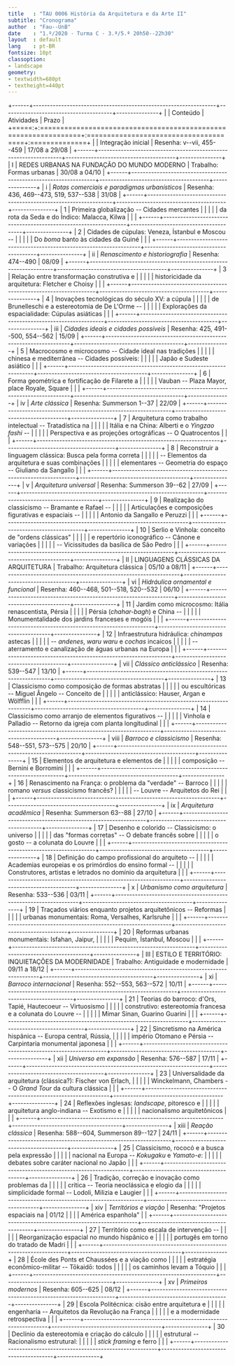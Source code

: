 ```yaml
---
title   : "TAU 0006 História da Arquitetura e da Arte II"
subtitle: "Cronograma"
author  : "Fau--UnB"
date    : "1.º/2020 · Turma C · 3.ª/5.ª 20h50--22h30"
layout  : default
lang    : pt-BR
fontsize: 10pt
classoption:
- landscape
geometry:
- textwidth=680pt
- textheight=440pt
---
```


+------+-----------------------------------------------------------------+---------------------------------------+---------------+
|      | Conteúdo                                                        | Atividades                            | Prazo         |
+=====:+:================================================================+:======================================+:==============+
|      | Integração inicial                                              | Resenha: v--vii, 455--459             | 17/08 a 29/08 |
+------+-----------------------------------------------------------------+---------------------------------------+---------------+
|    I | REDES URBANAS NA FUNDAÇÃO DO MUNDO MODERNO                      | Trabalho: Formas urbanas              | 30/08 a 04/10 |
+------+-----------------------------------------------------------------+---------------------------------------+---------------+
|    i | *Rotas comerciais e paradigmas urbanísticos*                    | Resenha: 436, 469--473, 519, 537--538 | 31/08         |
+------+-----------------------------------------------------------------+---------------------------------------+---------------+
|    1 | Primeira globalização -- Cidades mercantes                      |                                       |               |
|      | da rota da Seda e do Índico: Malacca, Kilwa                     |                                       |               |
+------+-----------------------------------------------------------------+---------------------------------------+---------------+
|    2 | Cidades de cúpulas: Veneza, İstanbul e Moscou --                |                                       |               |
|      | Do *boma* banto às cidades da Guiné                             |                                       |               |
+------+-----------------------------------------------------------------+---------------------------------------+---------------+
|   ii | *Renascimento e historiografia*                                 | Resenha: 474--490                     | 08/09         |
+------+-----------------------------------------------------------------+---------------------------------------+---------------+
|    3 | Relação entre transformação construtiva e                       |                                       |               |
|      | historicidade da arquitetura: Fletcher e Choisy                 |                                       |               |
+------+-----------------------------------------------------------------+---------------------------------------+---------------+
|    4 | Inovações tecnológicas do século XV: a cúpula                   |                                       |               |
|      | de Brunelleschi e a estereotomia de De L'Orme --                |                                       |               |
|      | Explorações da espacialidade: Cúpulas asiáticas                 |                                       |               |
+------+-----------------------------------------------------------------+---------------------------------------+---------------+
|  iii | *Cidades ideais e cidades possíveis*                            | Resenha: 425, 491--500, 554--562      | 15/09         |
+------+-----------------------------------------------------------------+---------------------------------------+---------------+
|    5 | Macrocosmo e microcosmo -- Cidade ideal nas tradições           |                                       |               |
|      | chinesa e mediterrânea -- Cidades possíveis:                    |                                       |               |
|      | Japão e Sudeste asiático                                        |                                       |               |
+------+-----------------------------------------------------------------+---------------------------------------+---------------+
|    6 | Forma geométrica e fortificação de Filarete a                   |                                       |               |
|      | Vauban -- Plaza Mayor, place Royale, Square                     |                                       |               |
+------+-----------------------------------------------------------------+---------------------------------------+---------------+
|   iv | *Arte clássica*                                                 | Resenha: Summerson 1--37              | 22/09         |
+------+-----------------------------------------------------------------+---------------------------------------+---------------+
|    7 | Arquitetura como trabalho intelectual -- Tratadística na        |                                       |               |
|      | Itália e na China: Alberti e o *Yingzao fashi* --               |                                       |               |
|      | Perspectiva e as projeções ortográficas -- O Quatrocentos       |                                       |               |
+------+-----------------------------------------------------------------+---------------------------------------+---------------+
|    8 | Reconstruir a linguagem clássica: Busca pela forma correta      |                                       |               |
|      | -- Elementos da arquitetura e suas combinações                  |                                       |               |
|      | elementares -- Geometria do espaço -- Giuliano da Sangallo      |                                       |               |
+------+-----------------------------------------------------------------+---------------------------------------+---------------+
|    v | *Arquitetura universal*                                         | Resenha: Summerson 39--62             | 27/09         |
+------+-----------------------------------------------------------------+---------------------------------------+---------------+
|    9 | Realização do classicismo -- Bramante e Rafael --               |                                       |               |
|      | Articulações e composições figurativas e espaciais --           |                                       |               |
|      | Antonio da Sangallo e Peruzzi                                   |                                       |               |
+------+-----------------------------------------------------------------+---------------------------------------+---------------+
|   10 | Serlio e Vinhola: conceito de "ordens clássicas"                |                                       |               |
|      | e repertório iconográfico -- Cânone e variações                 |                                       |               |
|      | -- Vicissitudes da basílica de São Pedro                        |                                       |               |
+------+-----------------------------------------------------------------+---------------------------------------+---------------+
|   II | LINGUAGENS CLÁSSICAS DA ARQUITETURA                             | Trabalho: Arquitetura clássica        | 05/10 a 08/11 |
+------+-----------------------------------------------------------------+---------------------------------------+---------------+
|   vi | *Hidráulica ornamental e funcional*                             | Resenha: 460--468, 501--518, 520--532 | 06/10         |
+------+-----------------------------------------------------------------+---------------------------------------+---------------+
|   11 | Jardim como microcosmo: Itália renascentista, Pérsia            |                                       |               |
|      | Pérsia (*chahar-bagh*) e China --                               |                                       |               |
|      | Monumentalidade dos jardins franceses e mogóis                  |                                       |               |
+------+-----------------------------------------------------------------+---------------------------------------+---------------+
|   12 | Infraestrutura hidráulica: *chinampas* astecas                  |                                       |               |
|      | -- *andenes*, *waru waru* e *cochas* incaicos                   |                                       |               |
|      | -- aterramento e canalização de águas urbanas na Europa         |                                       |               |
+------+-----------------------------------------------------------------+---------------------------------------+---------------+
|  vii | *Clássico anticlássico*                                         | Resenha: 539--547                     | 13/10         |
+------+-----------------------------------------------------------------+---------------------------------------+---------------+
|   13 | Classicismo como composição de formas abstratas                 |                                       |               |
|      | ou escultóricas -- Miguel Ângelo -- Conceito de                 |                                       |               |
|      | anticlássico: Hauser, Argan e Wölfflin                          |                                       |               |
+------+-----------------------------------------------------------------+---------------------------------------+---------------+
|   14 | Classicismo como arranjo de elementos figurativos --            |                                       |               |
|      | Vinhola e Palladio -- Retorno da igreja com planta longitudinal |                                       |               |
+------+-----------------------------------------------------------------+---------------------------------------+---------------+
| viii | *Barroco e classicismo*                                         | Resenha: 548--551, 573--575           | 20/10         |
+------+-----------------------------------------------------------------+---------------------------------------+---------------+
|   15 | Elementos de arquitetura e elementos de                         |                                       |               |
|      | composição -- Bernini e Borromini                               |                                       |               |
+------+-----------------------------------------------------------------+---------------------------------------+---------------+
|   16 | Renascimento na França: o problema da "verdade" -- Barroco      |                                       |               |
|      | romano *versus* classicismo francês?                            |                                       |               |
|      | -- Louvre -- Arquitetos do Rei                                  |                                       |               |
+------+-----------------------------------------------------------------+---------------------------------------+---------------+
|   ix | *Arquitetura acadêmica*                                         | Resenha: Summerson 63--88             | 27/10         |
+------+-----------------------------------------------------------------+---------------------------------------+---------------+
|   17 | Desenho e colorido -- Classicismo: o universo                   |                                       |               |
|      | das "formas corretas" -- O debate francês sobre                 |                                       |               |
|      | o gosto -- a colunata do Louvre                                 |                                       |               |
+------+-----------------------------------------------------------------+---------------------------------------+---------------+
|   18 | Definição do campo profissional do arquiteto --                 |                                       |               |
|      | Academias europeias e os primórdios do ensino formal --         |                                       |               |
|      | Construtores, artistas e letrados no domínio da arquitetura     |                                       |               |
+------+-----------------------------------------------------------------+---------------------------------------+---------------+
|    x | *Urbanismo como arquitetura*                                    | Resenha: 533--536                     | 03/11         |
+------+-----------------------------------------------------------------+---------------------------------------+---------------+
|   19 | Traçados viários enquanto projetos arquitetônicos -- Reformas   |                                       |               |
|      | urbanas monumentais: Roma, Versalhes, Karlsruhe                 |                                       |               |
+------+-----------------------------------------------------------------+---------------------------------------+---------------+
|   20 | Reformas urbanas monumentais: Isfahan, Jaipur,                  |                                       |               |
|      | Pequim, İstanbul, Moscou                                        |                                       |               |
+------+-----------------------------------------------------------------+---------------------------------------+---------------+
|  III | ESTILO E TERRITÓRIO: INQUIETAÇÕES DA MODERNIDADE                | Trabalho: Antiguidade e modernidade   | 09/11 a 18/12 |
+------+-----------------------------------------------------------------+---------------------------------------+---------------+
|   xi | *Barroco internacional*                                         | Resenha: 552--553, 563--572           | 10/11         |
+------+-----------------------------------------------------------------+---------------------------------------+---------------+
|   21 | Teorias do barroco: d'Ors, Tapié, Hautecoeur -- Virtuosismo     |                                       |               |
|      | construtivo: estereotomia francesa e a colunata do Louvre --    |                                       |               |
|      | Mimar Sinan, Guarino Guarini                                    |                                       |               |
+------+-----------------------------------------------------------------+---------------------------------------+---------------+
|   22 | Sincretismo na América hispânica -- Europa central, Rússia,     |                                       |               |
|      | império Otomano e Pérsia -- Carpintaria monumental japonesa     |                                       |               |
+------+-----------------------------------------------------------------+---------------------------------------+---------------+
|  xii | *Universo em expansão*                                          | Resenha: 576--587                     | 17/11         |
+------+-----------------------------------------------------------------+---------------------------------------+---------------+
|   23 | Universalidade da arquitetura (clássica?): Fischer von Erlach,  |                                       |               |
|      | Winckelmann, Chambers -- O *Grand Tour* da cultura clássica     |                                       |               |
+------+-----------------------------------------------------------------+---------------------------------------+---------------+
|   24 | Reflexões inglesas: *landscape*, pitoresco e                    |                                       |               |
|      | arquitetura anglo-indiana -- Exotismo e                         |                                       |               |
|      | nacionalismo arquitetônicos                                     |                                       |               |
+------+-----------------------------------------------------------------+---------------------------------------+---------------+
| xiii | *Reação clássica*                                               | Resenha: 588--604, Summerson 89--127  | 24/11         |
+------+-----------------------------------------------------------------+---------------------------------------+---------------+
|   25 | Classicismo, rococó e a busca pela expressão                    |                                       |               |
|      | nacional na Europa -- *Kokugaku* e *Yamato-e*:                  |                                       |               |
|      | debates sobre caráter nacional no Japão                         |                                       |               |
+------+-----------------------------------------------------------------+---------------------------------------+---------------+
|   26 | Tradição, correção e inovação como problemas da                 |                                       |               |
|      | crítica -- Teoria neoclássica e elogio da                       |                                       |               |
|      | simplicidade formal -- Lodoli, Milizia e Laugier                |                                       |               |
+------+-----------------------------------------------------------------+---------------------------------------+---------------+
|  xiv | *Territórios e viação*                                          | Resenha: "Projetos espaciais na       | 01/12         |
|      |                                                                 | América espanhola"                    |               |
+------+-----------------------------------------------------------------+---------------------------------------+---------------+
|   27 | Território como escala de intervenção --                        |                                       |               |
|      | Reorganização espacial no mundo hispânico e                     |                                       |               |
|      | portugês em torno do tratado de Madri                           |                                       |               |
+------+-----------------------------------------------------------------+---------------------------------------+---------------+
|   28 | École des Ponts et Chaussées e a viação como                    |                                       |               |
|      | estratégia econômico-militar -- Tōkaidō: todos                  |                                       |               |
|      | os caminhos levam a Tóquio                                      |                                       |               |
+------+-----------------------------------------------------------------+---------------------------------------+---------------+
|   xv | *Primeiros modernos*                                            | Resenha: 605--625                     | 08/12         |
+------+-----------------------------------------------------------------+---------------------------------------+---------------+
|   29 | Escola Politécnica: cisão entre arquitetura e                   |                                       |               |
|      | engenharia -- Arquitetos da Revolução na França                 |                                       |               |
|      | e a modernidade retrospectiva                                   |                                       |               |
+------+-----------------------------------------------------------------+---------------------------------------+---------------+
|   30 | Declínio da estereotomia e criação do cálculo                   |                                       |               |
|      | estrutural -- Racionalismo estrutural:                          |                                       |               |
|      | *stick framing* e ferro                                         |                                       |               |
+------+-----------------------------------------------------------------+---------------------------------------+---------------+
